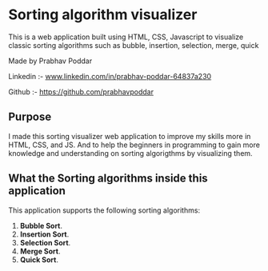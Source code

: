 # Sorting algorithm visualizer

This is a web application built using HTML, CSS, Javascript to visualize classic sorting algorithms such as bubble, insertion, selection, merge, quick 

Made by Prabhav Poddar

Linkedin :- www.linkedin.com/in/prabhav-poddar-64837a230

Github :- https://github.com/prabhavpoddar

## Purpose

I made this sorting visualizer web application to improve my skills more in
HTML, CSS, and JS. And to help the beginners in programming to gain more knowledge and understanding on sorting algorigthms by visualizing them.

## What the Sorting algorithms inside this application

This application supports the following sorting algorithms:

1. **Bubble Sort**.
2. **Insertion Sort**.
3. **Selection Sort**.
4. **Merge Sort**.
5. **Quick Sort**.
